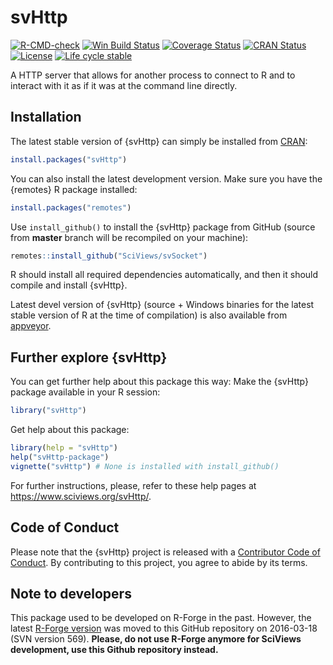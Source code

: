 # svHttp

<!-- badges: start -->

[![R-CMD-check](https://github.com/SciViews/svHttp/workflows/R-CMD-check/badge.svg)](https://github.com/SciViews/svHttp/actions) [![Win Build Status](https://ci.appveyor.com/api/projects/status/github/SciViews/svHttp?branch=master&svg=true)](https://ci.appveyor.com/project/phgrosjean/svHttp) [![Coverage Status](https://img.shields.io/codecov/c/github/SciViews/svHttp/master.svg)](https://codecov.io/github/SciViews/svHttp?branch=master) [![CRAN Status](https://www.r-pkg.org/badges/version/svHttp)](https://cran.r-project.org/package=svHttp) [![License](https://img.shields.io/badge/license-GPL-blue.svg)](https://www.gnu.org/licenses/gpl-2.0.html) [![Life cycle stable](https://img.shields.io/badge/lifecycle-stable-brightgreen.svg)](https://www.tidyverse.org/lifecycle/#stable)

<!-- badges: end -->

A HTTP server that allows for another process to connect to R and to interact with it as if it was at the command line directly.

## Installation

The latest stable version of {svHttp} can simply be installed from [CRAN](http://cran.r-project.org):

``` r
install.packages("svHttp")
```

You can also install the latest development version. Make sure you have the {remotes} R package installed:

``` r
install.packages("remotes")
```

Use `install_github()` to install the {svHttp} package from GitHub (source from **master** branch will be recompiled on your machine):

``` r
remotes::install_github("SciViews/svSocket")
```

R should install all required dependencies automatically, and then it should compile and install {svHttp}.

Latest devel version of {svHttp} (source + Windows binaries for the latest stable version of R at the time of compilation) is also available from [appveyor](https://ci.appveyor.com/project/phgrosjean/svHttp/build/artifacts).

## Further explore {svHttp}

You can get further help about this package this way: Make the {svHttp} package available in your R session:

``` r
library("svHttp")
```

Get help about this package:

``` r
library(help = "svHttp")
help("svHttp-package")
vignette("svHttp") # None is installed with install_github()
```

For further instructions, please, refer to these help pages at <https://www.sciviews.org/svHttp/>.

## Code of Conduct

Please note that the {svHttp} project is released with a [Contributor Code of Conduct](https://contributor-covenant.org/version/2/0/CODE_OF_CONDUCT.html). By contributing to this project, you agree to abide by its terms.

## Note to developers

This package used to be developed on R-Forge in the past. However, the latest [R-Forge version](https://r-forge.r-project.org/projects/sciviews/) was moved to this GitHub repository on 2016-03-18 (SVN version 569). **Please, do not use R-Forge anymore for SciViews development, use this Github repository instead.**
